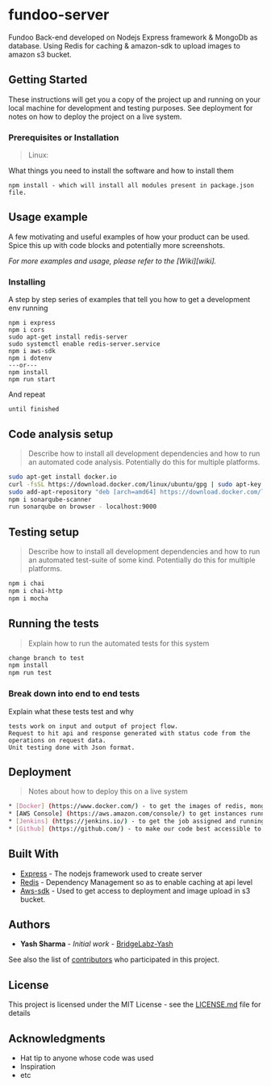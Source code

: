 # fundoo-server
Fundoo Back-end developed on Nodejs Express framework &amp; MongoDb as database. Using Redis for caching & amazon-sdk to upload images to amazon s3 bucket.

## Getting Started

These instructions will get you a copy of the project up and running on your local machine for development and testing purposes. See deployment for notes on how to deploy the project on a live system.

### Prerequisites or Installation

> Linux:

What things you need to install the software and how to install them

```
npm install - which will install all modules present in package.json file.
```

## Usage example

A few motivating and useful examples of how your product can be used. Spice this up with code blocks and potentially more screenshots.

_For more examples and usage, please refer to the [Wiki][wiki]._

### Installing

A step by step series of examples that tell you how to get a development env running

```
npm i express
npm i cors
sudo apt-get install redis-server
sudo systemctl enable redis-server.service
npm i aws-sdk
npm i dotenv
---or---
npm install
npm run start
```

And repeat

```
until finished
```

## Code analysis setup

> Describe how to install all development dependencies and how to run an automated code analysis. Potentially do this for multiple platforms.

```sh
sudo apt-get install docker.io
curl -fsSL https://download.docker.com/linux/ubuntu/gpg | sudo apt-key add -
sudo add-apt-repository "deb [arch=amd64] https://download.docker.com/linux/ubuntu $(lsb_release -cs) stable"
npm i sonarqube-scanner
run sonarqube on browser - localhost:9000
```

## Testing setup

> Describe how to install all development dependencies and how to run an automated test-suite of some kind. Potentially do this for multiple platforms.

```sh
npm i chai
npm i chai-http
npm i mocha
```

## Running the tests

> Explain how to run the automated tests for this system

```sh
change branch to test
npm install
npm run test
```

### Break down into end to end tests

Explain what these tests test and why

```
tests work on input and output of project flow.
Request to hit api and response generated with status code from the operations on request data.
Unit testing done with Json format.
```

## Deployment

> Notes about how to deploy this on a live system

```sh
* [Docker] (https://www.docker.com/) - to get the images of redis, mongodb & etc.
* [AWS Console] (https://aws.amazon.com/console/) to get instances running to provide CICD.
* [Jenkins] (https://jenkins.io/) - to get the job assigned and running with github repo.
* [Github] (https://github.com/) - to make our code best accessible to team.
```

## Built With

* [Express](https://expressjs.com/) - The nodejs framework used to create server
* [Redis](https://redis.io/) - Dependency Management so as to enable caching at api level
* [Aws-sdk](https://docs.aws.amazon.com/sdk-for-javascript/index.html) - Used to get access to deployment and image upload in s3 bucket. 

## Authors

* **Yash Sharma** - *Initial work* - [BridgeLabz-Yash](https://github.com/BYL0002)

See also the list of [contributors](https://github.com/your/project/contributors) who participated in this project.

## License

This project is licensed under the MIT License - see the [LICENSE.md](LICENSE.md) file for details

## Acknowledgments

* Hat tip to anyone whose code was used
* Inspiration
* etc
